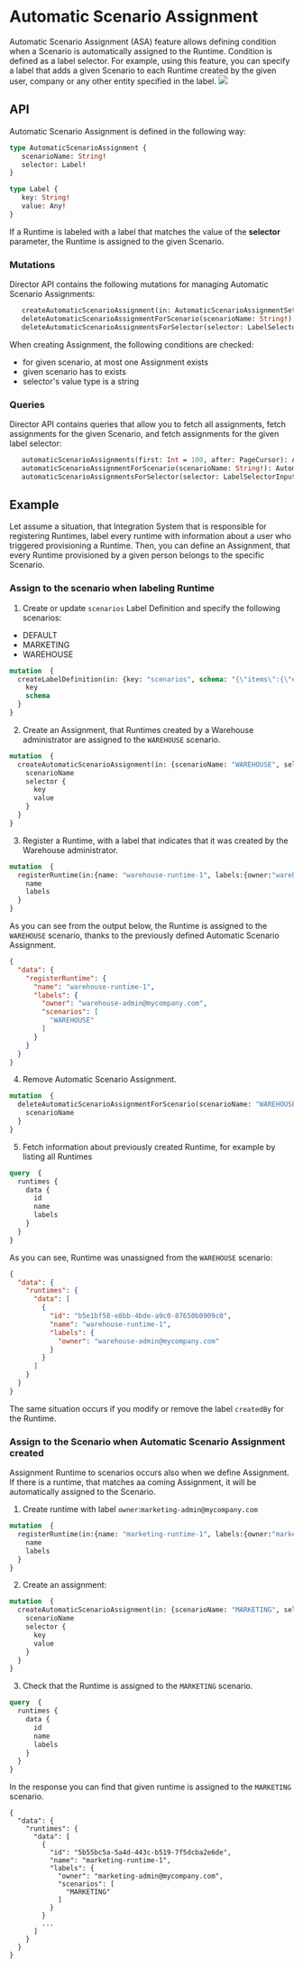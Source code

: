 # Automatic Scenario Assignment

Automatic Scenario Assignment (ASA) feature allows defining condition when a Scenario is automatically assigned to the Runtime.
Condition is defined as a label selector.
For example, using this feature, you can specify a label that adds a given Scenario to each Runtime created by the given user, company or any other entity specified in the label.
![](./assets/automatic-scenario-assign.svg) 

## API

Automatic Scenario Assignment is defined in the following way:
```graphql
type AutomaticScenarioAssignment {
   scenarioName: String!
   selector: Label!
}

type Label {
   key: String!
   value: Any!
}

```
If a Runtime is labeled with a label that matches the value of the **selector** parameter, the Runtime is assigned to the given Scenario.

### Mutations
Director API contains the following mutations for managing Automatic Scenario Assignments:
```graphql
   createAutomaticScenarioAssignment(in: AutomaticScenarioAssignmentSetInput!): AutomaticScenarioAssignment 
   deleteAutomaticScenarioAssignmentForScenario(scenarioName: String!): AutomaticScenarioAssignment 
   deleteAutomaticScenarioAssignmentsForSelector(selector: LabelSelectorInput!): [AutomaticScenarioAssignment!]! 
```
When creating Assignment, the following conditions are checked:
* for given scenario, at most one Assignment exists
* given scenario has to exists
* selector's value type is a string

### Queries
Director API contains queries that allow you to fetch all assignments, fetch assignments for the given Scenario, and fetch assignments for the given label selector:
```graphql
   automaticScenarioAssignments(first: Int = 100, after: PageCursor): AutomaticScenarioAssignmentPage 
   automaticScenarioAssignmentForScenario(scenarioName: String!): AutomaticScenarioAssignment 
   automaticScenarioAssignmentsForSelector(selector: LabelSelectorInput!): [AutomaticScenarioAssignment!]! 
```

## Example
Let assume a situation, that Integration System that is responsible for registering Runtimes, label every runtime with information about a user who triggered provisioning a Runtime. 
Then, you can define an Assignment, that every Runtime provisioned by a given person belongs to the specific Scenario.

### Assign to the scenario when labeling Runtime

1. Create or update `scenarios` Label Definition and specify the following scenarios: 
* DEFAULT
* MARKETING
* WAREHOUSE

```graphql
mutation  {
  createLabelDefinition(in: {key: "scenarios", schema: "{\"items\":{\"enum\":[\"DEFAULT\",\"MARKETING\",\"WAREHOUSE\"],\"maxLength\":128,\"pattern\":\"^[A-Za-z0-9]([-_A-Za-z0-9\\\\s]*[A-Za-z0-9])$\",\"type\":\"string\"},\"minItems\":1,\"type\":\"array\",\"uniqueItems\":true}"}) {
    key
    schema
  }
}
```

2. Create an Assignment, that Runtimes created by a Warehouse administrator are assigned to the `WAREHOUSE` scenario.
```graphql
mutation  {
  createAutomaticScenarioAssignment(in: {scenarioName: "WAREHOUSE", selector: {key: "owner", value: "warehouse-admin@mycompany.com"}}) {
    scenarioName
    selector {
      key
      value
    }
  }
}
```
3. Register a Runtime, with a label that indicates that it was created by the Warehouse administrator.
```graphql
mutation  {
  registerRuntime(in:{name: "warehouse-runtime-1", labels:{owner:"warehouse-admin@mycompany.com"}}) {
    name
    labels
  }
}
```

As you can see from the output below, the Runtime is assigned to the `WAREHOUSE` scenario, thanks to the previously
defined Automatic Scenario Assignment. 
```json
{
  "data": {
    "registerRuntime": {
      "name": "warehouse-runtime-1",
      "labels": {
        "owner": "warehouse-admin@mycompany.com",
        "scenarios": [
          "WAREHOUSE"
        ]
      }
    }
  }
}
```

4. Remove Automatic Scenario Assignment.
```graphql
mutation  {
  deleteAutomaticScenarioAssignmentForScenario(scenarioName: "WAREHOUSE") {
    scenarioName
  }
}
```

5. Fetch information about previously created Runtime, for example by listing all Runtimes
```graphql
query  {
  runtimes {
    data {
      id
      name
      labels
    }
  }
}
```

As you can see, Runtime was unassigned from the `WAREHOUSE` scenario:
```json
{
  "data": {
    "runtimes": {
      "data": [
        {
          "id": "b5e1bf58-e8bb-4bde-a9c0-87650b0909c0",
          "name": "warehouse-runtime-1",
          "labels": {
            "owner": "warehouse-admin@mycompany.com"
          }
        }
      ]
    }
  }
}
```

The same situation occurs if you modify or remove the label `createdBy` for the Runtime.

### Assign to the Scenario when Automatic Scenario Assignment created
Assignment Runtime to scenarios occurs also when we define Assignment.
If there is a runtime, that matches aa coming Assignment, it will be automatically assigned to the Scenario.

1. Create runtime with label `owner`:`marketing-admin@mycompany.com`

```graphql
mutation  {
  registerRuntime(in:{name: "marketing-runtime-1", labels:{owner:"marketing-admin@mycompany.com"}}) {
    name
    labels
  }
}

```
2. Create an assignment:
```graphql
mutation  {
  createAutomaticScenarioAssignment(in: {scenarioName: "MARKETING", selector: {key: "owner", value: "marketing-admin@mycompany.com"}}) {
    scenarioName
    selector {
      key
      value
    }
  }
}
```

3. Check that the Runtime is assigned to the `MARKETING` scenario.
```graphql
query  {
  runtimes {
    data {
      id
      name
      labels
    }
  }
}
```

In the response you can find that given runtime is assigned to the `MARKETING` scenario.

```
{
  "data": {
    "runtimes": {
      "data": [
        {
          "id": "5b55bc5a-5a4d-443c-b519-7f5dcba2e6de",
          "name": "marketing-runtime-1",
          "labels": {
            "owner": "marketing-admin@mycompany.com",
            "scenarios": [
              "MARKETING"
            ]
          }
        }
        ...
      ]
    }
  }
}
```
